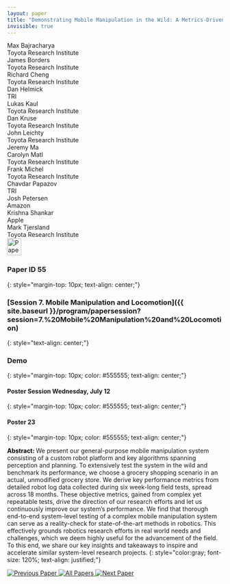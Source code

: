 ```yaml
---
layout: paper
title: "Demonstrating Mobile Manipulation in the Wild: A Metrics-Driven Approach"
invisible: true
---
```

<div class="paper-authors">
<div class="paper-author-box">
    <div class="paper-author-name">Max Bajracharya</div>
    <div class="paper-author-uni">Toyota Research Institute</div>
</div>
<div class="paper-author-box">
    <div class="paper-author-name">James Borders</div>
    <div class="paper-author-uni">Toyota Research Institute</div>
</div>
<div class="paper-author-box">
    <div class="paper-author-name">Richard Cheng</div>
    <div class="paper-author-uni">Toyota Research Institute</div>
</div>
<div class="paper-author-box">
    <div class="paper-author-name">Dan Helmick</div>
    <div class="paper-author-uni">TRI</div>
</div>
<div class="paper-author-box">
    <div class="paper-author-name">Lukas Kaul</div>
    <div class="paper-author-uni">Toyota Research Institute</div>
</div>
<div class="paper-author-box">
    <div class="paper-author-name">Dan Kruse</div>
    <div class="paper-author-uni">Toyota Research Institute</div>
</div>
<div class="paper-author-box">
    <div class="paper-author-name">John Leichty</div>
    <div class="paper-author-uni">Toyota Research Institute</div>
</div>
<div class="paper-author-box">
    <div class="paper-author-name">Jeremy Ma</div>
    <div class="paper-author-uni"></div>
</div>
<div class="paper-author-box">
    <div class="paper-author-name">Carolyn Matl</div>
    <div class="paper-author-uni">Toyota Research Institute</div>
</div>
<div class="paper-author-box">
    <div class="paper-author-name">Frank Michel</div>
    <div class="paper-author-uni">Toyota Research Institute</div>
</div>
<div class="paper-author-box">
    <div class="paper-author-name">Chavdar Papazov</div>
    <div class="paper-author-uni">TRI</div>
</div>
<div class="paper-author-box">
    <div class="paper-author-name">Josh Petersen</div>
    <div class="paper-author-uni">Amazon</div>
</div>
<div class="paper-author-box">
    <div class="paper-author-name">Krishna Shankar</div>
    <div class="paper-author-uni">Apple</div>
</div>
<div class="paper-author-box">
    <div class="paper-author-name">Mark Tjersland</div>
    <div class="paper-author-uni">Toyota Research Institute</div>
</div>

</div><div class="paper-pdf">
<div> <a href="http://www.roboticsproceedings.org/rss19/p055.pdf"><img src="{{ site.baseurl }}/images/paper_link.png" alt="Paper Website" width = "33"  height = "40"/></a> </div>
</div>

### Paper ID 55
{: style="margin-top: 10px; text-align: center;"}

### [Session 7. Mobile Manipulation and Locomotion]({{ site.baseurl }}/program/papersession?session=7.%20Mobile%20Manipulation%20and%20Locomotion)
{: style="text-align: center;"}

### Demo
{: style="margin-top: 10px; color: #555555; text-align: center;"}

#### Poster Session Wednesday, July 12
{: style="margin-top: 10px; color: #555555; text-align: center;"}

#### Poster 23
{: style="margin-top: 10px; color: #555555; text-align: center;"}

<b style="color: black;">Abstract: </b>We present our general-purpose mobile manipulation system consisting of a custom robot platform and key algorithms spanning perception and planning. To extensively test the system in the wild and benchmark its performance, we choose a grocery shopping scenario in an actual, unmodified grocery store. We derive key performance metrics from detailed robot log data collected during six week-long field tests, spread across 18 months. These objective metrics, gained from complex yet repeatable tests, drive the direction of our research efforts and let us continuously improve our system’s performance. We find that thorough end-to-end system-level testing of a complex mobile manipulation system can serve as a reality-check for state-of-the-art methods in robotics. This effectively grounds robotics research efforts in real world needs and challenges, which we deem highly useful for the advancement of the field. To this end, we share our key insights and takeaways to inspire and accelerate similar system-level research projects.
{: style="color:gray; font-size: 120%; text-align: justified;"}


<div class="paper-menu">
<a href="{{ site.baseurl }}/program/papers/054/"> <img src="{{ site.baseurl }}/images/previous_paper_icon.png" alt="Previous Paper" title="Previous Paper"/> </a>
<a href="{{ site.baseurl }}/program/papers"><img src="{{ site.baseurl }}/images/overview_icon.png" alt="All Papers" title="All Papers"/> </a>
<a href="{{ site.baseurl }}/program/papers/056/"> <img src="{{ site.baseurl }}/images/next_paper_icon.png" alt="Next Paper" title="Next Paper"/> </a>

</div>
